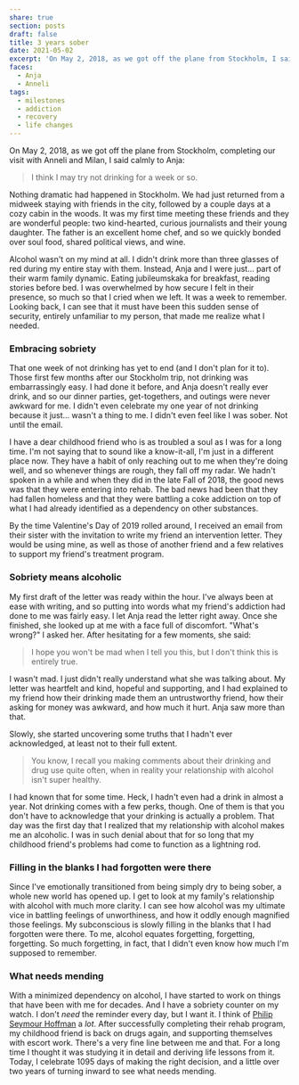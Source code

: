 ```yaml
---
share: true
section: posts
draft: false
title: 3 years sober
date: 2021-05-02
excerpt: 'On May 2, 2018, as we got off the plane from Stockholm, I said calmly to Anja: "I think I may try not drinking for a week or so." Nothing dramatic had happened in Stockholm. We had just returned from a midweek staying with friends in the city, followed by a couple days at a cozy cabin in the woods. It was my first time meeting these friends and they are wonderful people: two kind-hearted, curious journalists and their young daughter. The father is an excellent home chef, and so we quickly bonded over soul food, shared political views, and wine.'
faces:
  - Anja
  - Anneli
tags:
  - milestones
  - addiction
  - recovery
  - life changes
---
```



On May 2, 2018, as we got off the plane from Stockholm, completing our visit with Anneli and Milan, I said calmly to Anja:

> I think I may try not drinking for a week or so.

Nothing dramatic had happened in Stockholm. We had just returned from a midweek staying with friends in the city, followed by a couple days at a cozy cabin in the woods. It was my first time meeting these friends and they are wonderful people: two kind-hearted, curious journalists and their young daughter. The father is an excellent home chef, and so we quickly bonded over soul food, shared political views, and wine.

Alcohol wasn't on my mind at all. I didn't drink more than three glasses of red during my entire stay with them. Instead, Anja and I were just... part of their warm family dynamic. Eating jubileumskaka for breakfast, reading stories before bed. I was overwhelmed by how secure I felt in their presence, so much so that I cried when we left. It was a week to remember. Looking back, I can see that it must have been this sudden sense of security, entirely unfamiliar to my person, that made me realize what I needed.

### Embracing sobriety
That one week of not drinking has yet to end (and I don't plan for it to). Those first few months after our Stockholm trip, not drinking was embarrassingly easy. I had done it before, and Anja doesn't really ever drink, and so our dinner parties, get-togethers, and outings were never awkward for me. I didn't even celebrate my one year of not drinking because it just... wasn't a thing to me. I didn't even feel like I was sober. Not until the email.

I have a dear childhood friend who is as troubled a soul as I was for a long time. I'm not saying that to sound like a know-it-all, I'm just in a different place now. They have a habit of only reaching out to me when they're doing well, and so whenever things are rough, they fall off my radar. We hadn't spoken in a while and when they did in the late Fall of 2018, the good news was that they were entering into rehab. The bad news had been that they had fallen homeless and that they were battling a coke addiction on top of  what I had already identified as a dependency on other substances.

By the time Valentine's Day of 2019 rolled around, I received an email from their sister with the invitation to write my friend an intervention letter. They would be using mine, as well as those of another friend and a few relatives to support my friend's treatment program. 

### Sobriety means alcoholic
My first draft of the letter was ready within the hour. I've always been at ease with writing, and so putting into words what my friend's addiction had done to me was fairly easy. I let Anja read the letter right away. Once she finished, she looked up at me with a face full of discomfort. "What's wrong?" I asked her. After hesitating for a few moments, she said:

> I hope you won't be mad when I tell you this, but I don't think this is entirely true. 

I wasn't mad. I just didn't really understand what she was talking about. My letter was heartfelt and kind, hopeful and supporting, and I had explained to my friend how their drinking made them an untrustworthy friend, how their asking for money was awkward, and how much it hurt. Anja saw more than that.

Slowly, she started uncovering some truths that I hadn't ever acknowledged, at least not to their full extent.

> You know, I recall you making comments about their drinking and drug use quite often, when in reality your relationship with alcohol isn't super healthy.

I had known that for some time. Heck, I hadn't even had a drink in almost a year. Not drinking comes with a few perks, though. One of them is that you don't have to acknowledge that your drinking is actually a problem. That day was the first day that I realized that my relationship with alcohol makes me an alcoholic. I was in such denial about that for so long that my childhood friend's problems had come to function as a lightning rod.  

### Filling in the blanks I had forgotten were there
Since I've emotionally transitioned from being simply dry to being sober, a whole new world has opened up. I get to look at my family's relationship with alcohol with much more clarity. I can see how alcohol was my ultimate vice in battling feelings of unworthiness, and how it oddly enough magnified those feelings. My subconscious is slowly filling in the blanks that I had forgotten were there. To me, alcohol equates forgetting, forgetting, forgetting. So much forgetting, in fact, that I didn't even know how much I'm supposed to remember.

### What needs mending
With a minimized dependency on alcohol, I have started to work on things that have been with me for decades. And I have a sobriety counter on my watch. I don't _need_ the reminder every day, but I want it. I think of [Philip Seymour Hoffman](https://www.rollingstone.com/movies/movie-news/philip-seymour-hoffmans-last-days-77972/) a _lot_. After successfully completing their rehab program, my childhood friend is back on drugs again, and supporting themselves with escort work. There's a very fine line between me and that. For a long time I thought it was studying it in detail and deriving life lessons from it. Today, I celebrate 1095 days of making the right decision, and a little over two years of turning inward to see what needs mending.
